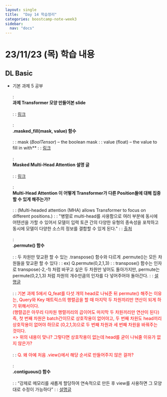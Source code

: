 ```yaml
---
layout: single
title:  "Day 14 학습정리"
categories: boostcamp-note-week3
sidebar:
  nav: "docs"
---
```


# 23/11/23 (목) 학습 내용

<h2>DL Basic</h2>

- 기본 과제 5 공부<br><br>
: <br><b>과제 Transformer 모양 만들어본 slide</b><br><br>
: : <a href="https://docs.google.com/presentation/d/1b6tyezfzXEMaX05q_O0LEZU6f77LvvdymbyU9Nmf8dc/edit#slide=id.p">링크</a>
<br><br>
: <br><b>.masked_fill(mask, value) 함수</b><br><br>
: : mask (*BoolTensor*) – the boolean mask
: : value (float) – the value to fill in with**
: : <a href="https://docs.google.com/presentation/d/1b6tyezfzXEMaX05q_O0LEZU6f77LvvdymbyU9Nmf8dc/edit#slide=id.p">링크</a>
<br><br>
: <br><b>Masked Multi-Head Attention 설명 글</b><br><br>
: : <a href="https://tigris-data-science.tistory.com/entry/%EC%B0%A8%EA%B7%BC%EC%B0%A8%EA%B7%BC-%EC%9D%B4%ED%95%B4%ED%95%98%EB%8A%94-Transformer4-Masked-Multi-Head-Attention%EA%B3%BC-Decoder">링크</a>
<br><br>
: <br><b>Multi-Head Attention 이 어떻게 Transformer가 다른 Position들에 대해 집중할 수 있게 해주는가?</b><br><br>
: : (Multi-headed attention (MHA) allows Transformer to focus on different positions.)
: : "병렬로 multi-head를 사용함으로 여러 부분에 동시에 어텐션을 가할 수 있어서 모델이 입력 토큰 간의 다양한 유형의 종속성을 포착하고 동시에 모델이 다양한 소스의 정보를 결합할 수 있게 된다."
: : <a href="https://www.blossominkyung.com/deeplearning/transformer-mha">출처</a>
<br><br>
: <br><b>.permute() 함수</b><br><br>
: : 두 차원만 맞교환 할 수 있는 .transpose() 함수와 다르게 .permute()는 모든 차원들을 맞교환 할 수 있다
: : ex) Q.permute(0,2,1,3)
: : transpose() 함수는 인자로 transpose(-2,-1) 처럼 바꾸고 싶은 두 차원만 넣어도 돌아가지만, permute는 permute(0,2,1,3) 처럼 차원의 개수만큼의 인자를 다 넣어주어야 돌아간다.
: : <a href="https://sanghyu.tistory.com/3">설명글</a>
<br><br>
: : <span style="color:red">기본 과제 5에서 Q_feat를 다섯 개의 head로 나눠준 뒤 permute() 해주는 이유는, Query와 Key 매트릭스의 행렬곱을 할 때 마지막 두 차원끼리만 연산이 되게 하기 위해서이다. 
<br>(행렬곱은 아무리 다차원 행렬끼리의 곱이어도 마지막 두 차원끼리만 연산이 된다)
<br>즉, 첫 번째 차원은 batch간이므로 상호작용이 없어야고, 두 번째 차원도 head끼리 상호작용이 없어야 하므로 (0,2,1,3)으로 두 번째 차원과 세 번째 차원을 바꿔주는 것이다.
<br>=> 위의 내용이 맞나? 그렇다면 상호작용이 없는데 head를 굳이 나눠줄 이유가 없지 않은가? </span>
<br><br>
: : <span style="color:red">Q. 왜 아예 처음 .view()에서 해당 순서로 만들어주지 않은 걸까?</span>
<br><br>
: <br><b>.contiguous() 함수</b><br><br>
: : “강제로 메모리를 새롭게 할당하여 연속적으로 만든 후 view를 사용하면 그 모양대로 수정이 가능하다”
: : <a href="https://aigong.tistory.com/430">설명글</a>
